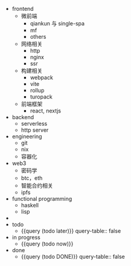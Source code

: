 - frontend
	- 微前端
		- qiankun 与 single-spa
		- mf
		- others
	- 网络相关
		- http
		- nginx
		- ssr
	- 构建相关
		- webpack
		- vite
		- rollup
		- turopack
	- 前端框架
		- react, nextjs
- backend
	- serverless
	- http server
- engineering
	- git
	- nix
	- 容器化
- web3
	- 密码学
	- btc，eth
	- 智能合约相关
	- ipfs
- functional programming
	- haskell
	- lisp
-
- todo
	- {{query (todo later)}}
	  query-table:: false
- in progress
	- {{query (todo now)}}
- done
	- {{query (todo DONE)}}
	  query-table:: false